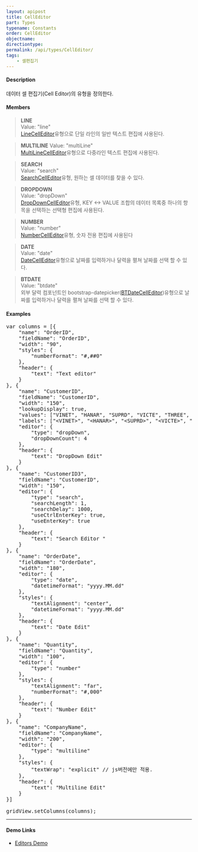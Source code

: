 ```yaml
---
layout: apipost
title: CellEditor
part: Types
typename: Constants
order: CellEditor
objectname: 
directiontype: 
permalink: /api/types/CellEditor/
tags:
    - 셀편집기
---
```


#### Description

데이터 셀 편집기(Cell Editor)의 유형을 정의한다.

#### Members

> **LINE**      
> Value: "line"     
> [LineCellEditor](/api/types/LineCellEditor)유형으로 단일 라인의 일반 텍스트 편집에 사용된다.                 

> **MULTILINE** 
> Value: "multiLine"     
> [MultiLineCellEditor](/api/types/MultiLineCellEditor)유형으로 다중라인 텍스트 편집에 사용된다.      

> **SEARCH**  
> Value: "search"   
> [SearchCellEditor](/api/types/SearchCellEditor)유형, 원하는 셀 데이터를 찾을 수 있다.

> **DROPDOWN**  
> Value: "dropDown"     
> [DropDownCellEditor](/api/types/DropDownCellEditor)유형, KEY <-> VALUE 조합의 데이터 목록중 하나의 항목을 선택하는 선택형 편집에 사용된다.     

> **NUMBER**    
> Value: "number"   
> [NumberCellEditor](/api/types/NumberCellEditor)유형, 숫자 전용 편집에 사용된다                

> **DATE**      
> Value: "date"      
> [DateCellEditor](/api/types/DateCellEditor)유형으로 날짜를 입력하거나 달력을 펼쳐 날짜를 선택 할 수 있다.      

> **BTDATE**      
> Value: "btdate"      
> 외부 달력 컴포넌트인 bootstrap-datepicker([BTDateCellEditor](/api/types/BTDateCellEditor))유형으로 날짜를 입력하거나 달력을 펼쳐 날짜를 선택 할 수 있다.    

#### Examples   

<pre class="prettyprint">
var columns = [{
    "name": "OrderID",
    "fieldName": "OrderID",
    "width": "90",
    "styles": {
        "numberFormat": "#,##0"
    },
    "header": {
        "text": "Text editor"
    }
}, {
    "name": "CustomerID",
    "fieldName": "CustomerID",
    "width": "150",
    "lookupDisplay": true,
    "values": ["VINET", "HANAR", "SUPRD", "VICTE", "THREE", "SEVEN"],
    "labels": [&quot;&lt;VINET&gt;&quot;, &quot;&lt;HANAR&gt;&quot;, &quot;&lt;SUPRD&gt;&quot;, &quot;&lt;VICTE&gt;&quot;, &quot;&lt;THREE&gt;&quot;, &quot;&lt;SEVEN&gt;&quot;],
    "editor": {
        "type": "dropDown",
        "dropDownCount": 4
    },
    "header": {
        "text": "DropDown Edit"
    }
}, {
    "name": "CustomerID3",
    "fieldName": "CustomerID",
    "width": "150",
    "editor": {
        "type": "search",
        "searchLength": 1,  
        "searchDelay": 1000,
        "useCtrlEnterKey": true,
        "useEnterKey": true
    },
    "header": {
        "text": "Search Editor "
    }
}, {
    "name": "OrderDate",
    "fieldName": "OrderDate",
    "width": "180",
    "editor": {
        "type": "date",
        "datetimeFormat": "yyyy.MM.dd"
    },
    "styles": {
        "textAlignment": "center",
        "datetimeFormat": "yyyy.MM.dd"
    },
    "header": {
        "text": "Date Edit"
    }
}, {
    "name": "Quantity",
    "fieldName": "Quantity",
    "width": "100",
    "editor": {
        "type": "number"
    },
    "styles": {
        "textAlignment": "far",
        "numberFormat": "#,000"
    },
    "header": {
        "text": "Number Edit"
    }
}, {
    "name": "CompanyName",
    "fieldName": "CompanyName",
    "width": "200",
    "editor": {
        "type": "multiline"
    },
    "styles": {
        "textWrap": "explicit" // js버전에만 적용.
    },
    "header": {
        "text": "Multiline Edit"
    }
}]

gridView.setColumns(columns);
</pre>                  

---

#### Demo Links

* [Editors Demo](http://demo.realgrid.com/Editing/Editors/)
